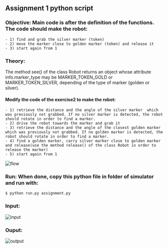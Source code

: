 ## Assignment 1 python script

### Objective: Main code is after the definition of the functions. The code should make the robot:
	- 1) find and grab the silver marker (token)
	- 2) move the marker close to golden marker (token) and release it
	- 3) start again from 1

### Theory: 
The method see() of the class Robot returns an object whose attribute info.marker_type may be MARKER_TOKEN_GOLD or MARKER_TOKEN_SILVER, depending of the type of marker (golden or silver). 
#### Modify the code of the exercise2 to make the robot:

	- 1) retrieve the distance and the angle of the silver marker  which was previously not grabbed. If no silver marker is detected, the robot should rotate in order to find a marker.
	- 2) drive the robot towards the marker and grab it
	- 3) retrieve the distance and the angle of the closest golden marker which was previously not grabbed. If no golden marker is detected, the robot should rotate in order to find a marker.
	- 4) find a golden marker, carry silver marker close to golden marker and release(use the method release() of the class Robot in order to release the marker)
	- 5) start again from 1

![flow](https://user-images.githubusercontent.com/48551115/201193198-5d2d1acd-9900-4c3e-904a-6c1867b53741.svg)

### Run:	When done, copy this python file in folder of simulator and run with:
	$ python run.py assignment.py

### Input: 

![input](https://user-images.githubusercontent.com/48551115/201195037-45b27c93-6eb0-4d0e-90e4-b6a7dd29a022.png)


### Ouput: 

![output](https://user-images.githubusercontent.com/48551115/201195045-f4791d94-c300-47ef-a18e-e0dc839c9ec5.png)


